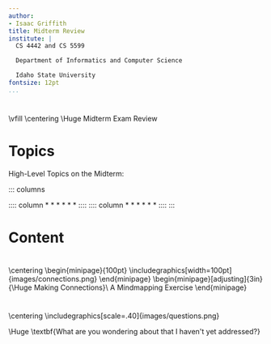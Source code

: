 ```yaml
---
author:
- Isaac Griffith
title: Midterm Review
institute: |
  CS 4442 and CS 5599

  Department of Informatics and Computer Science

  Idaho State University
fontsize: 12pt
...
```


#

\vfill
\centering
\Huge Midterm Exam Review

# Topics

High-Level Topics on the Midterm:

::: columns

:::: column
*
*
*
*
*
*
::::
:::: column
*
*
*
*
*
*
::::
:::

# Content

#

\centering
\begin{minipage}{100pt}
 \includegraphics[width=100pt]{images/connections.png}
\end{minipage}
\begin{minipage}[adjusting]{3in}
 {\Huge Making Connections}\\
 A Mindmapping Exercise
\end{minipage}

#

\centering
\includegraphics[scale=.40]{images/questions.png}

\Huge \textbf{What are you wondering about that I haven't yet addressed?}
